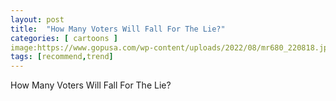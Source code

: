 ```yaml
---
layout: post
title:  "How Many Voters Will Fall For The Lie?"
categories: [ cartoons ]
image:https://www.gopusa.com/wp-content/uploads/2022/08/mr680_220818.jpg
tags: [recommend,trend]
---
```

How Many Voters Will Fall For The Lie?
<!--stackedit_data:
eyJoaXN0b3J5IjpbLTE0Nzg0NzAwMzIsLTE3OTExMjc5ODQsMT
A5Njc0NTQwMl19
-->